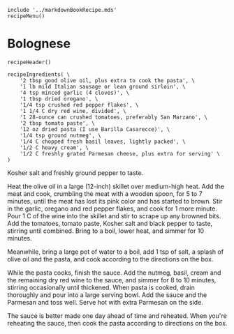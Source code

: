 ~~~ markdown-script
include '../markdownBookRecipe.mds'
recipeMenu()
~~~

# Bolognese

~~~ markdown-script
recipeHeader()
~~~

~~~ markdown-script
recipeIngredients( \
    '2 tbsp good olive oil, plus extra to cook the pasta', \
    '1 lb mild Italian sausage or lean ground sirloin', \
    '4 tsp minced garlic (4 cloves)', \
    '1 tbsp dried oregano', \
    '1/4 tsp crushed red pepper flakes', \
    '1 1/4 C dry red wine, divided', \
    '1 28-ounce can crushed tomatoes, preferably San Marzano', \
    '2 tbsp tomato paste', \
    '12 oz dried pasta (I use Barilla Casarecce)', \
    '1/4 tsp ground nutmeg', \
    '1/4 C chopped fresh basil leaves, lightly packed', \
    '1/2 C heavy cream', \
    '1/2 C freshly grated Parmesan cheese, plus extra for serving' \
)
~~~

Kosher salt and freshly ground pepper to taste.

Heat the olive oil in a large (12-inch) skillet over medium-high heat. Add the meat and cook,
crumbling the meat with a wooden spoon, for 5 to 7 minutes, until the meat has lost its pink color
and has started to brown. Stir in the garlic, oregano and red pepper flakes, and cook for 1 more
minute. Pour 1 C of the wine into the skillet and stir to scrape up any browned bits. Add the
tomatoes, tomato paste, Kosher salt and black pepper to taste, stirring until combined. Bring to a
boil, lower heat, and simmer for 10 minutes.

Meanwhile, bring a large pot of water to a boil, add 1 tsp of salt, a splash of olive oil and the
pasta, and cook according to the directions on the box.

While the pasta cooks, finish the sauce. Add the nutmeg, basil, cream and the remaining dry red wine
to the sauce, and simmer for 8 to 10 minutes, stirring occasionally until thickened. When pasta is
cooked, drain thoroughly and pour into a large serving bowl. Add the sauce and the Parmesan and toss
well. Serve hot with extra Parmesan on the side.

The sauce is better made one day ahead of time and reheated. When you're reheating the sauce, then
cook the pasta according to directions on the box.
